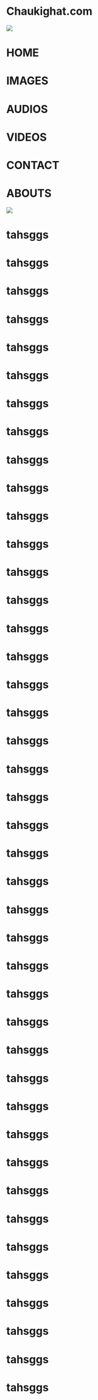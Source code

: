 <html>
	<meta content='user-scalable=0' name='viewport' />
    <link href="styles.css" rel="stylesheet">
 
  <body>
	<div id="a"><h1 id="h11">Chaukighat.com</h1></div>
	<div id="b"onclick="a();b();c();d();e();f()">
	  <div id="c"></div>
	  <div id="c"></div>
	  <div id="c"></div>
	</div>
	<div id="d"><img id="img1" src="http://www.nepal.at/gfx/flagofnepal-right_v2.gif"></div>
	<h1 onclick="a1()" id="manu1"style="transition:300ms">HOME</h1>
	<h1 onclick="a1()"id="manu2"style="transition:400ms">IMAGES</h1>
	<h1 onclick="a1()"id="manu3"style="transition:500ms">AUDIOS</h1>
	<h1 onclick="a1()"id="manu4"style="transition:600ms">VIDEOS</h1>
	<h1 onclick="a1()"id="manu5"style="transition:700ms">CONTACT</h1>
	<h1 onclick="a1()"id="manu6"style="transition:800ms">ABOUTS</h1>
	<img src="2017-06-03-22-45-42-567.jpg">
	<h1>tahsggs</h1>
	<h1>tahsggs</h1>
	<h1>tahsggs</h1>
	<h1>tahsggs</h1>
	<h1>tahsggs</h1>
	<h1>tahsggs</h1>
	<h1>tahsggs</h1>
	<h1>tahsggs</h1>
	<h1>tahsggs</h1>
	<h1>tahsggs</h1>
	<h1>tahsggs</h1>
	<h1>tahsggs</h1>
	<h1>tahsggs</h1>
	<h1>tahsggs</h1>
	<h1>tahsggs</h1>
	<h1>tahsggs</h1>
	<h1>tahsggs</h1>
	<h1>tahsggs</h1>
	<h1>tahsggs</h1>
	<h1>tahsggs</h1>
	<h1>tahsggs</h1>
	<h1>tahsggs</h1>
	<h1>tahsggs</h1>
	<h1>tahsggs</h1>
	<h1>tahsggs</h1>
	<h1>tahsggs</h1>
	<h1>tahsggs</h1>
	<h1>tahsggs</h1>
	<h1>tahsggs</h1>
	<h1>tahsggs</h1>
	<h1>tahsggs</h1>
	<h1>tahsggs</h1>
	<h1>tahsggs</h1>
	<h1>tahsggs</h1>
	<h1>tahsggs</h1>
	<h1>tahsggs</h1>
	<h1>tahsggs</h1>
	<h1>tahsggs</h1>
	<h1>tahsggs</h1>
	<h1>tahsggs</h1>
	<h1>tahsggs</h1>
	<h1>tahsggs</h1>
	<script src="scripts.js"></script>
  </body>
</html>
